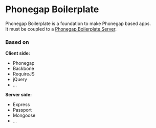 # Phonegap Boilerplate

Phonegap Boilerplate is a foundation to make Phonegap based apps.  
It must be coupled to a [Phonegap Boilerplate Server](https://github.com/dorian-marchal/phonegap-boilerplate-server).

### Based on

__Client side:__

- Phonegap
- Backbone
- RequireJS
- jQuery
- ...

__Server side:__

- Express
- Passport
- Mongoose
- ...
